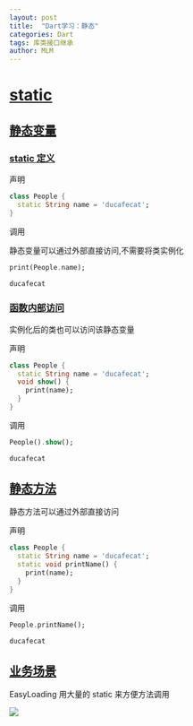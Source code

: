 ```yaml
---
layout: post
title:  "Dart学习：静态"
categories: Dart
tags: 库类接口继承
author: MLM
---
```

# [static]()

## [静态变量]()

### [static 定义]()

声明

```dart
class People {
  static String name = 'ducafecat';
}
```

调用

静态变量可以通过外部直接访问,不需要将类实例化

```dart
print(People.name);

ducafecat
```

### [函数内部访问]()

实例化后的类也可以访问该静态变量

声明

```dart
class People {
  static String name = 'ducafecat';
  void show() {
    print(name);
  }
}
```

调用

```dart
People().show();

ducafecat
```

## [静态方法]()

静态方法可以通过外部直接访问

声明

```dart
class People {
  static String name = 'ducafecat';
  static void printName() {
    print(name);
  }
}
```

调用

```dart
People.printName();

ducafecat
```

## [业务场景]()

EasyLoading 用大量的 static 来方便方法调用

![](https://molingmiao.github.io/pic/20220601095740.png)
